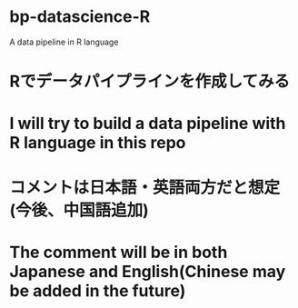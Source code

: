 # bp-datascience-R
A data pipeline in R language

# Rでデータパイプラインを作成してみる
# I will try to build a data pipeline with R language in this repo

# コメントは日本語・英語両方だと想定(今後、中国語追加)
# The comment will be in both Japanese and English(Chinese may be added in the future)
